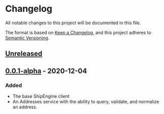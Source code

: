 # Changelog

All notable changes to this project will be documented in this file.

The format is based on [Keep a Changelog](https://keepachangelog.com/en/1.0.0/),
and this project adheres to [Semantic Versioning](https://semver.org/spec/v2.0.0.html).

## [Unreleased]

## [0.0.1-alpha] - 2020-12-04
### Added
- The base ShipEngine client
- An Addresses service with the ability to query, validate, and normalize an address.

[Unreleased]: https://github.com/ShipEngine/shipengine-php/compare/v1.0.0-alpha...HEAD
[0.0.1-alpha]: https://github.com/ShipEngine/shipengine-php/releases/tag/v0.0.1-alpha
